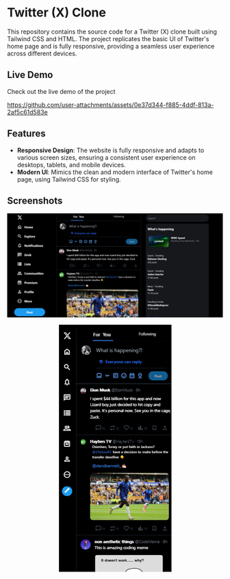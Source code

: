 # Twitter (X) Clone

This repository contains the source code for a Twitter (X) clone built using Tailwind CSS and HTML. The project replicates the basic UI of Twitter's home page and is fully responsive, providing a seamless user experience across different devices.

## Live Demo

Check out the live demo of the project 

https://github.com/user-attachments/assets/0e37d344-f885-4ddf-813a-2af5c61d583e

## Features

- **Responsive Design**: The website is fully responsive and adapts to various screen sizes, ensuring a consistent user experience on desktops, tablets, and mobile devices.
- **Modern UI**: Mimics the clean and modern interface of Twitter's home page, using Tailwind CSS for styling.

## Screenshots

![Home Page](screenshots/home.png)

<div align="center">
  <img src="screenshots/mobile.png" alt="Mobile View" />
</div>
